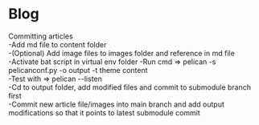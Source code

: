 # Blog

Committing articles <br/>
-Add md file to content folder <br/>
-(Optional) Add image files to images folder and reference in md file <br/>
-Activate bat script in virtual env folder 
-Run cmd =>  pelican -s pelicanconf.py -o output -t theme content <br/>
-Test with => pelican --listen <br/>
-Cd to output folder, add modified files and commit to submodule branch first <br/>
-Commit new article file/images into main branch and add output modifications so that it points to latest submodule commit  <br/>

